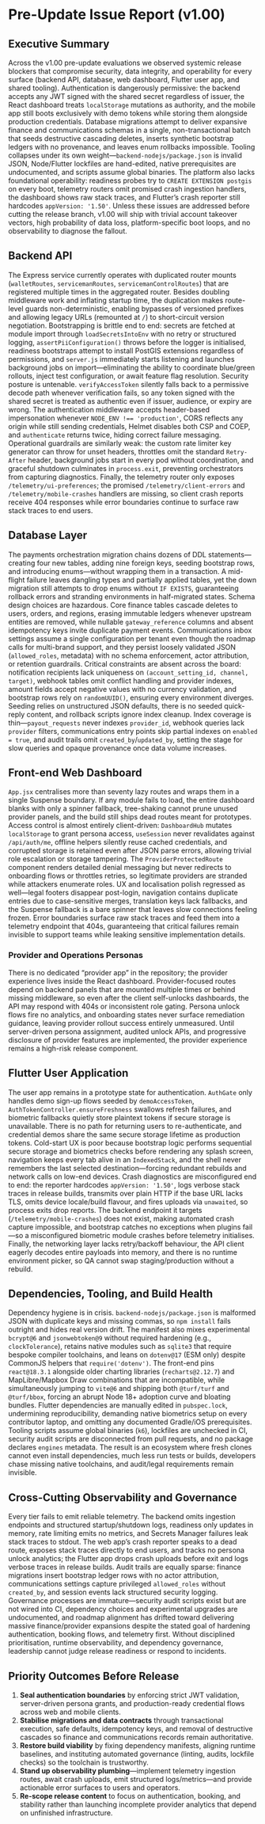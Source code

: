 # Pre-Update Issue Report (v1.00)

## Executive Summary
Across the v1.00 pre-update evaluations we observed systemic release blockers that compromise security, data integrity, and operability for every surface (backend API, database, web dashboard, Flutter user app, and shared tooling). Authentication is dangerously permissive: the backend accepts any JWT signed with the shared secret regardless of issuer, the React dashboard treats `localStorage` mutations as authority, and the mobile app still boots exclusively with demo tokens while storing them alongside production credentials. Database migrations attempt to deliver expansive finance and communications schemas in a single, non-transactional batch that seeds destructive cascading deletes, inserts synthetic bootstrap ledgers with no provenance, and leaves enum rollbacks impossible. Tooling collapses under its own weight—`backend-nodejs/package.json` is invalid JSON, Node/Flutter lockfiles are hand-edited, native prerequisites are undocumented, and scripts assume global binaries. The platform also lacks foundational operability: readiness probes try to `CREATE EXTENSION postgis` on every boot, telemetry routers omit promised crash ingestion handlers, the dashboard shows raw stack traces, and Flutter’s crash reporter still hardcodes `appVersion: '1.50'`. Unless these issues are addressed before cutting the release branch, v1.00 will ship with trivial account takeover vectors, high probability of data loss, platform-specific boot loops, and no observability to diagnose the fallout.

## Backend API
The Express service currently operates with duplicated router mounts (`walletRoutes`, `servicemanRoutes`, `servicemanControlRoutes`) that are registered multiple times in the aggregated router. Besides doubling middleware work and inflating startup time, the duplication makes route-level guards non-deterministic, enabling bypasses of versioned prefixes and allowing legacy URLs (remounted at `/`) to short-circuit version negotiation. Bootstrapping is brittle end to end: secrets are fetched at module import through `loadSecretsIntoEnv` with no retry or structured logging, `assertPiiConfiguration()` throws before the logger is initialised, readiness bootstraps attempt to install PostGIS extensions regardless of permissions, and `server.js` immediately starts listening and launches background jobs on import—eliminating the ability to coordinate blue/green rollouts, inject test configuration, or await feature flag resolution. Security posture is untenable. `verifyAccessToken` silently falls back to a permissive decode path whenever verification fails, so any token signed with the shared secret is treated as authentic even if issuer, audience, or expiry are wrong. The authentication middleware accepts header-based impersonation whenever `NODE_ENV !== 'production'`, CORS reflects any origin while still sending credentials, Helmet disables both CSP and COEP, and `authenticate` returns twice, hiding correct failure messaging. Operational guardrails are similarly weak: the custom rate limiter key generator can throw for unset headers, throttles omit the standard `Retry-After` header, background jobs start in every pod without coordination, and graceful shutdown culminates in `process.exit`, preventing orchestrators from capturing diagnostics. Finally, the telemetry router only exposes `/telemetry/ui-preferences`; the promised `/telemetry/client-errors` and `/telemetry/mobile-crashes` handlers are missing, so client crash reports receive 404 responses while error boundaries continue to surface raw stack traces to end users.

## Database Layer
The payments orchestration migration chains dozens of DDL statements—creating four new tables, adding nine foreign keys, seeding bootstrap rows, and introducing enums—without wrapping them in a transaction. A mid-flight failure leaves dangling types and partially applied tables, yet the down migration still attempts to drop enums without `IF EXISTS`, guaranteeing rollback errors and stranding environments in half-migrated states. Schema design choices are hazardous. Core finance tables cascade deletes to users, orders, and regions, erasing immutable ledgers whenever upstream entities are removed, while nullable `gateway_reference` columns and absent idempotency keys invite duplicate payment events. Communications inbox settings assume a single configuration per tenant even though the roadmap calls for multi-brand support, and they persist loosely validated JSON (`allowed_roles`, metadata) with no schema enforcement, actor attribution, or retention guardrails. Critical constraints are absent across the board: notification recipients lack uniqueness on `(account_setting_id, channel, target)`, webhook tables omit conflict handling and provider indexes, amount fields accept negative values with no currency validation, and bootstrap rows rely on `randomUUID()`, ensuring every environment diverges. Seeding relies on unstructured JSON defaults, there is no seeded quick-reply content, and rollback scripts ignore index cleanup. Index coverage is thin—`payout_requests` never indexes `provider_id`, webhook queries lack `provider` filters, communications entry points skip partial indexes on `enabled = true`, and audit trails omit `created_by`/`updated_by`, setting the stage for slow queries and opaque provenance once data volume increases.

## Front-end Web Dashboard
`App.jsx` centralises more than seventy lazy routes and wraps them in a single Suspense boundary. If any module fails to load, the entire dashboard blanks with only a spinner fallback, tree-shaking cannot prune unused provider panels, and the build still ships dead routes meant for prototypes. Access control is almost entirely client-driven: `DashboardHub` mutates `localStorage` to grant persona access, `useSession` never revalidates against `/api/auth/me`, offline helpers silently reuse cached credentials, and corrupted storage is retained even after JSON parse errors, allowing trivial role escalation or storage tampering. The `ProviderProtectedRoute` component renders detailed denial messaging but never redirects to onboarding flows or throttles retries, so legitimate providers are stranded while attackers enumerate roles. UX and localisation polish regressed as well—legal footers disappear post-login, navigation contains duplicate entries due to case-sensitive merges, translation keys lack fallbacks, and the Suspense fallback is a bare spinner that leaves slow connections feeling frozen. Error boundaries surface raw stack traces and feed them into a telemetry endpoint that 404s, guaranteeing that critical failures remain invisible to support teams while leaking sensitive implementation details.

### Provider and Operations Personas
There is no dedicated “provider app” in the repository; the provider experience lives inside the React dashboard. Provider-focused routes depend on backend panels that are mounted multiple times or behind missing middleware, so even after the client self-unlocks dashboards, the API may respond with 404s or inconsistent role gating. Persona unlock flows fire no analytics, and onboarding states never surface remediation guidance, leaving provider rollout success entirely unmeasured. Until server-driven persona assignment, audited unlock APIs, and progressive disclosure of provider features are implemented, the provider experience remains a high-risk release component.

## Flutter User Application
The user app remains in a prototype state for authentication. `AuthGate` only handles demo sign-up flows seeded by `demoAccessToken`, `AuthTokenController.ensureFreshness` swallows refresh failures, and biometric fallbacks quietly store plaintext tokens if secure storage is unavailable. There is no path for returning users to re-authenticate, and credential demos share the same secure storage lifetime as production tokens. Cold-start UX is poor because bootstrap logic performs sequential secure storage and biometrics checks before rendering any splash screen, navigation keeps every tab alive in an `IndexedStack`, and the shell never remembers the last selected destination—forcing redundant rebuilds and network calls on low-end devices. Crash diagnostics are misconfigured end to end: the reporter hardcodes `appVersion: '1.50'`, logs verbose stack traces in release builds, transmits over plain HTTP if the base URL lacks TLS, omits device locale/build flavour, and fires uploads via `unawaited`, so process exits drop reports. The backend endpoint it targets (`/telemetry/mobile-crashes`) does not exist, making automated crash capture impossible, and bootstrap catches no exceptions when plugins fail—so a misconfigured biometric module crashes before telemetry initialises. Finally, the networking layer lacks retry/backoff behaviour, the API client eagerly decodes entire payloads into memory, and there is no runtime environment picker, so QA cannot swap staging/production without a rebuild.

## Dependencies, Tooling, and Build Health
Dependency hygiene is in crisis. `backend-nodejs/package.json` is malformed JSON with duplicate keys and missing commas, so `npm install` fails outright and hides real version drift. The manifest also mixes experimental `bcrypt@6` and `jsonwebtoken@9` without required hardening (e.g., `clockTolerance`), retains native modules such as `sqlite3` that require bespoke compiler toolchains, and leans on `dotenv@17` (ESM only) despite CommonJS helpers that `require('dotenv')`. The front-end pins `react@18.3.1` alongside older charting libraries (`recharts@2.12.7`) and MapLibre/Mapbox Draw combinations that are incompatible, while simultaneously jumping to `vite@6` and shipping both `@turf/turf` and `@turf/bbox`, forcing an abrupt Node 18+ adoption curve and bloating bundles. Flutter dependencies are manually edited in `pubspec.lock`, undermining reproducibility, demanding native biometrics setup on every contributor laptop, and omitting any documented Gradle/iOS prerequisites. Tooling scripts assume global binaries (`k6`), lockfiles are unchecked in CI, security audit scripts are disconnected from pull requests, and no package declares `engines` metadata. The result is an ecosystem where fresh clones cannot even install dependencies, much less run tests or builds, developers chase missing native toolchains, and audit/legal requirements remain invisible.

## Cross-Cutting Observability and Governance
Every tier fails to emit reliable telemetry. The backend omits ingestion endpoints and structured startup/shutdown logs, readiness only updates in memory, rate limiting emits no metrics, and Secrets Manager failures leak stack traces to stdout. The web app’s crash reporter speaks to a dead route, exposes stack traces directly to end users, and tracks no persona unlock analytics; the Flutter app drops crash uploads before exit and logs verbose traces in release builds. Audit trails are equally sparse: finance migrations insert bootstrap ledger rows with no actor attribution, communications settings capture privileged `allowed_roles` without `created_by`, and session events lack structured security logging. Governance processes are immature—security audit scripts exist but are not wired into CI, dependency choices and experimental upgrades are undocumented, and roadmap alignment has drifted toward delivering massive finance/provider expansions despite the stated goal of hardening authentication, booking flows, and telemetry first. Without disciplined prioritisation, runtime observability, and dependency governance, leadership cannot judge release readiness or respond to incidents.

## Priority Outcomes Before Release
1. **Seal authentication boundaries** by enforcing strict JWT validation, server-driven persona grants, and production-ready credential flows across web and mobile clients.
2. **Stabilise migrations and data contracts** through transactional execution, safe defaults, idempotency keys, and removal of destructive cascades so finance and communications records remain authoritative.
3. **Restore build viability** by fixing dependency manifests, aligning runtime baselines, and instituting automated governance (linting, audits, lockfile checks) so the toolchain is trustworthy.
4. **Stand up observability plumbing**—implement telemetry ingestion routes, await crash uploads, emit structured logs/metrics—and provide actionable error surfaces to users and operators.
5. **Re-scope release content** to focus on authentication, booking, and stability rather than launching incomplete provider analytics that depend on unfinished infrastructure.
